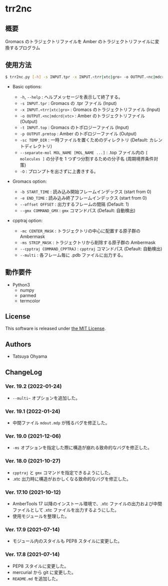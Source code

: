 # trr2nc

## 概要
Gromacs のトラジェクトリファイルを Amber のトラジェクトリファイルに変換するプログラム


## 使用方法
```sh
$ trr2nc.py [-h] -s INPUT.tpr -x INPUT.<trr|xtc|gro> -o OUTPUT.<nc|mdcrd|xtc> -t INPUT.top -p OUTPUT.prmtop [-sc TEMP_DIR] [--separate-mol MOL_NAME [MOL_NAME ...]] [-b START_TIME] [-e END_TIME] [--offset OFFSET] [--gmx COMMAND_GMX] -mc CENTER_MASK [-ms STRIP_MASK] [--cpptraj COMMAND_CPPTRAJ] [-O]
```

* Basic options:
	* `-h`, `--help`
		: ヘルプメッセージを表示して終了する。
	* `-s INPUT.tpr`
		: Gromacs の .tpr ファイル (Input)
	* `-x INPUT.<trr|xtc|gro>`
		: Gromacs のトラジェクトリファイル (Input)
	* `-o OUTPUT.<nc|mdcrd|xtc>`
		: Amber のトラジェクトリファイル (Output)
	* `-t INPUT.top`
		: Gromacs のトポロジーファイル (Input)
	* `-p OUTPUT.prmtop`
		: Amber のトポロジーファイル (Output)
	* `-sc TEMP_DIR`
		: 一時ファイルを置くためのディレクトリ (Default: カレントディレクトリ)
	* `--separate-mol MOL_NAME [MOL_NAME ...]`
		: .top ファイル内の `[ molecules ]` の分子を 1 つずつ分割するための分子名 (周期境界条件対策)
	* `-O`
		: プロンプトを出さずに上書きする。

* Gromacs option:
	* `-b START_TIME`
		: 読み込み開始フレームインデックス (start from 0)
	* `-e END_TIME`
		: 読み込み終了フレームインデックス (start from 0)
	* `--offset OFFSET`
		: 出力するフレームの間隔 (Default: 1)
	* `--gmx COMMAND_GMX`
		: `gmx` コマンドパス (Default: 自動検出)

* cpptraj option:
	* `-mc CENTER_MASK`
		: トラジェクトリの中心に配置する原子群の Ambermask
	* `-ms STRIP_MASK`
		: トラジェクトリから削除する原子群の Ambermask
	* `--cpptraj COMMAND_CPPTRAJ`
		: `cpptraj` コマンドパス (Default: 自動検出)
	* `--multi`
		: 各フレーム毎に .pdb ファイルに出力する。


## 動作要件
* Python3
	* numpy
	* parmed
	* termcolor


## License
This software is released under [the MIT License](https://opensource.org/licenses/mit-license.php).


## Authors
* Tatsuya Ohyama


## ChangeLog
### Ver. 19.2 (2022-01-24)
* `--multi~` オプションを追加した。

### Ver. 19.1 (2022-01-24)
* 中間ファイル `mdout.mdp` が残るバグを修正した。

### Ver. 19.0 (2021-12-06)
* `-ms` オプションを指定した際に構造が崩れる致命的なバグを修正した。

### Ver. 18.0 (2021-10-27)
* `cpptraj` と `gmx` コマンドを指定できるようにした。
* .xtc 出力時に構造がおかしくなる致命的なバグを修正した。

### Ver. 17.10 (2021-10-12)
* AmberTools 17 以降のインストール環境で、.xtc ファイルの出力および中間ファイルとして .xtc ファイルを出力するようにした。
* 使用モジュールを整理した。

### Ver. 17.9 (2021-07-14)
* モジュール内のスタイルも PEP8 スタイルに変更した。

### Ver. 17.8 (2021-07-14)
* PEP8 スタイルに変更した。
* mercurial から git に変更した。
* `README.md` を追加した。
